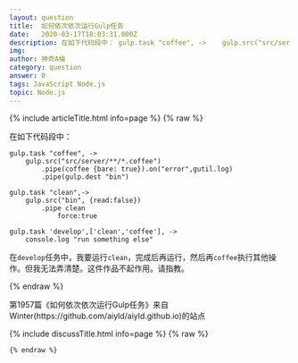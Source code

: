 ```yaml
---
layout: question
title:  如何依次依次运行Gulp任务
date:   2020-03-17T10:03:31.000Z
description: 在如下代码段中： gulp.task "coffee", ->    gulp.src("src/server/\*\*/\*.coffee")    ...
img: 
author: 神奇A梅
category: question
answer: 0
tags: JavaScript Node.js
topic: Node.js
---
```

<div class="article-root">
  <div class="article">
    {% include articleTitle.html info=page %}
    {% raw %}
    <div class="article-content"><p><font style="vertical-align: inherit;"><font style="vertical-align: inherit;">在如下代码段中： </font></font></p>

<pre><code>gulp.task "coffee", -&gt;<font></font>
    gulp.src("src/server/**/*.coffee")<font></font>
        .pipe(coffee {bare: true}).on("error",gutil.log)<font></font>
        .pipe(gulp.dest "bin")<font></font>
<font></font>
gulp.task "clean",-&gt;<font></font>
    gulp.src("bin", {read:false})<font></font>
        .pipe clean<font></font>
            force:true<font></font>
<font></font>
gulp.task 'develop',['clean','coffee'], -&gt;<font></font>
    console.log "run something else"<font></font>
</code></pre>

<p><font style="vertical-align: inherit;"><font style="vertical-align: inherit;">在</font></font><code>develop</code><font style="vertical-align: inherit;"><font style="vertical-align: inherit;">任务中，我要运行</font></font><code>clean</code><font style="vertical-align: inherit;"><font style="vertical-align: inherit;">，完成后再</font><font style="vertical-align: inherit;">运行</font><font style="vertical-align: inherit;">，然后再</font></font><code>coffee</code><font style="vertical-align: inherit;"><font style="vertical-align: inherit;">执行其他操作。</font><font style="vertical-align: inherit;">但我无法弄清楚。</font><font style="vertical-align: inherit;">这件作品不起作用。</font><font style="vertical-align: inherit;">请指教。</font></font></p></div>
    {% endraw %}
  </div>
  <p class="winter_mark">第1957篇《如何依次依次运行Gulp任务》来自Winter(https://github.com/aiyld/aiyld.github.io)的站点</p>
  <div class="discuss-wrapper">
    {% include discussTitle.html info=page %}
    {% raw %}
    
    {% endraw %}
  </div>
<div>
